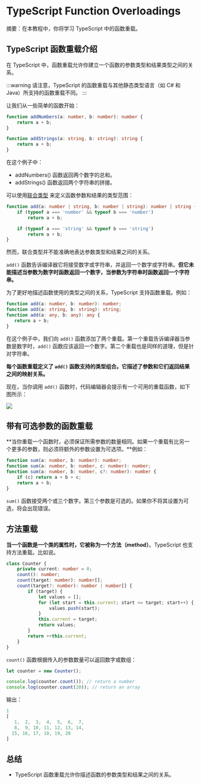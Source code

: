 # TypeScript Function Overloadings

摘要：在本教程中，你将学习 TypeScript 中的函数重载。

## TypeScript 函数重载介绍

在 TypeScript 中，函数重载允许你建立一个函数的参数类型和结果类型之间的关系。

:::warning
请注意，TypeScript 的函数重载与其他静态类型语言（如 C# 和 Java）所支持的函数重载不同。
:::

让我们从一些简单的函数开始：

```ts
function addNumbers(a: number, b: number): number {
    return a + b;
}

function addStrings(a: string, b: string): string {
    return a + b;
}
```

在这个例子中：

- addNumbers() 函数返回两个数字的总和。
- addStrings() 函数返回两个字符串的拼接。

可以使用[联合类型](../basis-types/union-type) 来定义函数参数和结果的类型范围：

```ts
function add(a: number | string, b: number | string): number | string {
    if (typeof a === 'number' && typeof b === 'number')
        return a + b;

    if (typeof a === 'string' && typeof b === 'string')
        return a + b;
}
```

然而，联合类型并不能准确地表达参数类型和结果之间的关系。

`add()` 函数告诉编译器它将接受数字或字符串，并返回一个数字或字符串。**但它未能描述当参数为数字时函数返回一个数字，当参数为字符串时函数返回一个字符串。**

为了更好地描述函数使用的类型之间的关系，TypeScript 支持函数重载。例如：

```ts
function add(a: number, b: number): number;
function add(a: string, b: string): string;
function add(a: any, b: any): any {
   return a + b;
}
```

在这个例子中，我们向 `add()` 函数添加了两个重载。第一个重载告诉编译器当参数是数字时，`add()` 函数应该返回一个数字。第二个重载也是同样的道理，但是针对字符串。

**每个函数重载定义了 `add()` 函数支持的类型组合。它描述了参数和它们返回结果之间的映射关系。**

现在，当你调用 `add()` 函数时，代码编辑器会提示有一个可用的重载函数，如下图所示：

<img src="https://www.typescripttutorial.net/wp-content/uploads/2020/06/typescript-function-overloadings.png" />

## 带有可选参数的函数重载

**当你重载一个函数时，必须保证所需参数的数量相同。如果一个重载有比另一个更多的参数，则必须将额外的参数设置为可选项。**例如：

```ts
function sum(a: number, b: number): number;
function sum(a: number, b: number, c: number): number;
function sum(a: number, b: number, c?: number): number {
    if (c) return a + b + c;
    return a + b;
}

```

`sum()` 函数接受两个或三个数字。第三个参数是可选的。如果你不将其设置为可选，将会出现错误。

## 方法重载

**当一个函数是一个类的属性时，它被称为一个方法（method）**。TypeScript 也支持方法重载。比如说。

```ts
class Counter {
    private current: number = 0;
    count(): number;
    count(target: number): number[];
    count(target?: number): number | number[] {
        if (target) {
            let values = [];
            for (let start = this.current; start <= target; start++) {
                values.push(start);
            }
            this.current = target;
            return values;
        }
        return ++this.current;
    }
}
```

`count()` 函数根据传入的参数数量可以返回数字或数组：

```ts
let counter = new Counter();

console.log(counter.count()); // return a number
console.log(counter.count(20)); // return an array
```

输出：

```ts
1
[
   1,  2,  3,  4,  5,  6,  7,
   8,  9, 10, 11, 12, 13, 14,
  15, 16, 17, 18, 19, 20     
]
```

## 总结

- TypeScript 函数重载允许你描述函数的参数类型和结果之间的关系。
